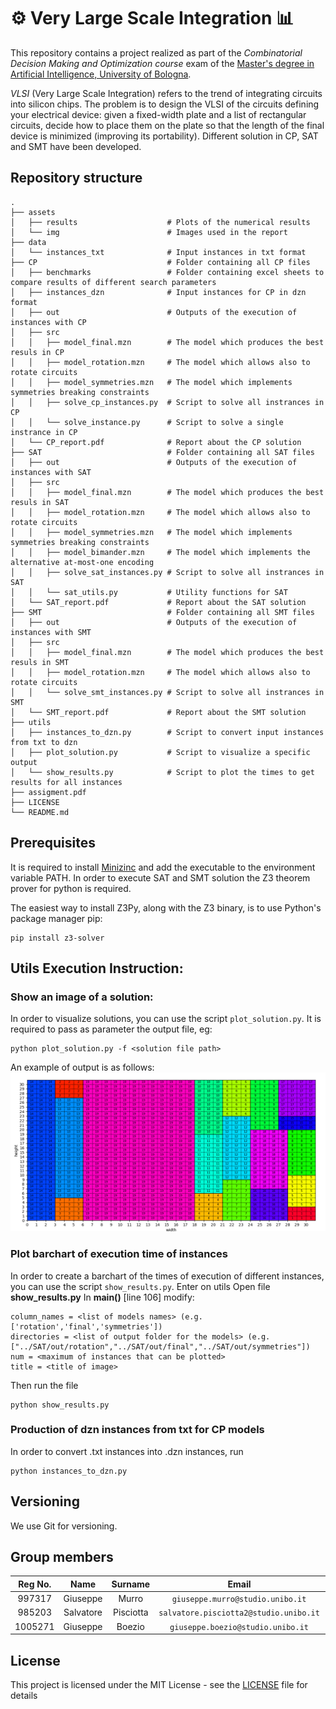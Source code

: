 # :gear: Very Large Scale Integration :bar_chart:

This repository contains a project realized as part of the *Combinatorial Decision Making and Optimization course* exam of the [Master's degree in Artificial Intelligence, University of Bologna](https://corsi.unibo.it/2cycle/artificial-intelligence).

*VLSI* (Very Large Scale Integration) refers to the trend of integrating circuits into silicon chips.
The problem is to design the VLSI of the circuits defining your electrical device: given a
fixed-width plate and a list of rectangular circuits, decide how to place them
on the plate so that the length of the final device is minimized (improving its
portability).
Different solution in CP, SAT and SMT have been developed.

## Repository structure

    .
    ├── assets 
    │   ├── results                    # Plots of the numerical results
    │   └── img                        # Images used in the report
    ├── data
    │   └── instances_txt              # Input instances in txt format 
    ├── CP                             # Folder containing all CP files
    │   ├── benchmarks                 # Folder containing excel sheets to compare results of different search parameters 
    │   ├── instances_dzn              # Input instances for CP in dzn format 
    │   ├── out                        # Outputs of the execution of instances with CP
    │   ├── src
    │   │   ├── model_final.mzn        # The model which produces the best resuls in CP 
    │   │   ├── model_rotation.mzn     # The model which allows also to rotate circuits
    │   │   ├── model_symmetries.mzn   # The model which implements symmetries breaking constraints
    │   │   ├── solve_cp_instances.py  # Script to solve all instrances in CP 
    │   │   └── solve_instance.py      # Script to solve a single instrance in CP 
    │   └── CP_report.pdf              # Report about the CP solution
    ├── SAT                            # Folder containing all SAT files
    │   ├── out                        # Outputs of the execution of instances with SAT
    │   ├── src
    │   │   ├── model_final.mzn        # The model which produces the best resuls in SAT 
    │   │   ├── model_rotation.mzn     # The model which allows also to rotate circuits
    │   │   ├── model_symmetries.mzn   # The model which implements symmetries breaking constraints
    │   │   ├── model_bimander.mzn     # The model which implements the alternative at-most-one encoding
    │   │   ├── solve_sat_instances.py # Script to solve all instrances in SAT 
    │   │   └── sat_utils.py           # Utility functions for SAT
    │   └── SAT_report.pdf             # Report about the SAT solution
    ├── SMT                            # Folder containing all SMT files
    │   ├── out                        # Outputs of the execution of instances with SMT
    │   ├── src
    │   │   ├── model_final.mzn        # The model which produces the best resuls in SMT 
    │   │   ├── model_rotation.mzn     # The model which allows also to rotate circuits
    │   │   └── solve_smt_instances.py # Script to solve all instrances in SMT
    │   └── SMT_report.pdf             # Report about the SMT solution
    ├── utils                          
    │   ├── instances_to_dzn.py        # Script to convert input instances from txt to dzn                      
    │   ├── plot_solution.py           # Script to visualize a specific output
    │   └── show_results.py            # Script to plot the times to get results for all instances 
    ├── assigment.pdf
    ├── LICENSE
    └── README.md

## Prerequisites
It is required to install [Minizinc](https://www.minizinc.org/) and add the executable to the environment variable PATH.
In order to execute SAT and SMT solution the Z3 theorem prover for python is required.

The easiest way to install Z3Py, along with the Z3 binary, is to use Python's package manager pip:
```
pip install z3-solver
```

## Utils Execution Instruction:
### Show an image of a solution:

In order to visualize solutions, you can use the script `plot_solution.py`.
It is required to pass as parameter the output file, eg:
```
python plot_solution.py -f <solution file path>
```

An example of output is as follows:
![output](./assets/img/output_dual.png)

### Plot barchart of execution time of instances

In order to create a barchart of the times of execution of different instances, you can use the script `show_results.py`.
Enter on utils
Open file <b>show_results.py</b>
In <b>main()</b> [line 106] modify:
```
column_names = <list of models names> (e.g. ['rotation','final','symmetries'])
directories = <list of output folder for the models> (e.g. ["../SAT/out/rotation","../SAT/out/final","../SAT/out/symmetries"])
num = <maximum of instances that can be plotted>
title = <title of image>
```
Then run the file 
```
python show_results.py
```

### Production of dzn instances from txt for CP models

In order to convert .txt instances into .dzn instances, run

```
python instances_to_dzn.py
```

## Versioning

We use Git for versioning.



## Group members

|  Reg No.  |  Name     |  Surname  |     Email                              |    Username      |
| :-------: | :-------: | :-------: | :------------------------------------: | :--------------: |
|   997317  | Giuseppe  | Murro     | `giuseppe.murro@studio.unibo.it`       | [_gmurro_](https://github.com/gmurro)         |
|   985203  | Salvatore | Pisciotta | `salvatore.pisciotta2@studio.unibo.it` | [_SalvoPisciotta_](https://github.com/SalvoPisciotta) |
|  1005271  | Giuseppe  | Boezio    | `giuseppe.boezio@studio.unibo.it`      | [_giuseppeboezio_](https://github.com/giuseppeboezio) |


## License

This project is licensed under the MIT License - see the [LICENSE](LICENSE) file for details
